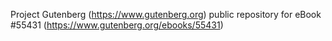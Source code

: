 Project Gutenberg (https://www.gutenberg.org) public repository for eBook #55431 (https://www.gutenberg.org/ebooks/55431)

